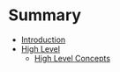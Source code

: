 # Summary

* [Introduction](README.md)
* [High Level](high_level.md)
   * [High Level Concepts](high_level_concepts.md)

